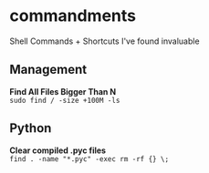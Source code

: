 # commandments
Shell Commands + Shortcuts I've found invaluable

Management
--------
**Find All Files Bigger Than N**<br />
`sudo find / -size +100M -ls `


Python
-------
**Clear compiled .pyc files**<br />
`find . -name "*.pyc" -exec rm -rf {} \;`
